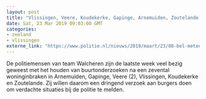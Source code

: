 ```yaml
---
layout: post
title: "Vlissingen, Veere, Koudekerke, Gapinge, Arnemuiden, Zoutelande - Bel meteen 112 bij verdachte situaties!"
date: Sat, 23 Mar 2019 09:03:00 GMT
categories: 
- zeeland 
- vlissingen 
externe_link: "https://www.politie.nl/nieuws/2019/maart/23/08-bel-meteen-112-bij-verdachte-situaties.html"
---
```


De politiemensen van team Walcheren zijn de laatste week veel bezig geweest met het houden van buurtonderzoeken na een zevental woninginbraken in Arnemuiden, Gapinge, Veere (2), Vlissingen, Koudekerke en Zoutelande. Zij willen daarom een dringend verzoek aan  burgers doen om verdachte situaties bij de politie te melden.
